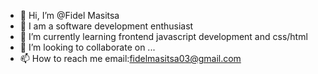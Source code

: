 - 👋 Hi, I’m @Fidel Masitsa
- 👀 I am a software development enthusiast
- 🌱 I’m currently learning frontend javascript development and css/html
- 💞️ I’m looking to collaborate on ...
- 📫 How to reach me email:fidelmasitsa03@gmail.com

<!---
skippermasitsa/skippermasitsa is a ✨ special ✨ repository because its `README.md` (this file) appears on your GitHub profile.
You can click the Preview link to take a look at your changes.
--->
